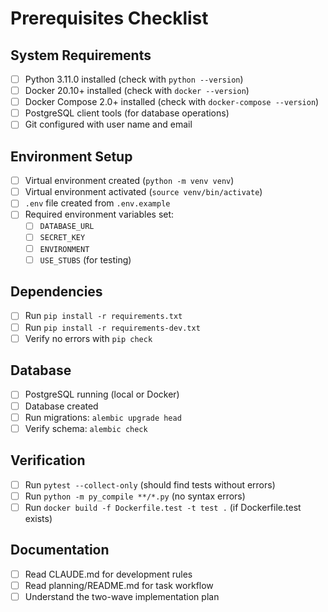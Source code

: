 # Prerequisites Checklist

## System Requirements
- [ ] Python 3.11.0 installed (check with `python --version`)
- [ ] Docker 20.10+ installed (check with `docker --version`)
- [ ] Docker Compose 2.0+ installed (check with `docker-compose --version`)
- [ ] PostgreSQL client tools (for database operations)
- [ ] Git configured with user name and email

## Environment Setup
- [ ] Virtual environment created (`python -m venv venv`)
- [ ] Virtual environment activated (`source venv/bin/activate`)
- [ ] `.env` file created from `.env.example`
- [ ] Required environment variables set:
  - [ ] `DATABASE_URL`
  - [ ] `SECRET_KEY`
  - [ ] `ENVIRONMENT`
  - [ ] `USE_STUBS` (for testing)

## Dependencies
- [ ] Run `pip install -r requirements.txt`
- [ ] Run `pip install -r requirements-dev.txt`
- [ ] Verify no errors with `pip check`

## Database
- [ ] PostgreSQL running (local or Docker)
- [ ] Database created
- [ ] Run migrations: `alembic upgrade head`
- [ ] Verify schema: `alembic check`

## Verification
- [ ] Run `pytest --collect-only` (should find tests without errors)
- [ ] Run `python -m py_compile **/*.py` (no syntax errors)
- [ ] Run `docker build -f Dockerfile.test -t test .` (if Dockerfile.test exists)

## Documentation
- [ ] Read CLAUDE.md for development rules
- [ ] Read planning/README.md for task workflow
- [ ] Understand the two-wave implementation plan